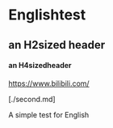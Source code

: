 # Englishtest
## an H2sized header
#### an H4sizedheader
<https://www.bilibili.com/>

[./second.md]

A simple test for English

